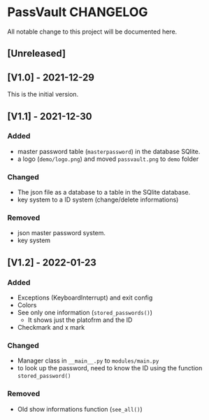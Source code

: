 # PassVault CHANGELOG

All notable change to this project will be documented here.

## [Unreleased]

## [V1.0] - 2021-12-29
This is the initial version.

## [V1.1] - 2021-12-30
### Added
- master password table (`masterpassword`) in the database SQlite.
- a logo (`demo/logo.png`) and moved `passvault.png` to `demo` folder 

### Changed
- The json file as a database to a table in the SQlite database.
- key system to a ID system (change/delete informations)

### Removed
- json master password system.
- key system

## [V1.2] - 2022-01-23
### Added
- Exceptions (KeyboardInterrupt) and exit config
- Colors
- See only one information (`stored_passwords()`)
    - It shows just the platofrm and the ID
- Checkmark and x mark

### Changed
- Manager class in `__main__.py` to `modules/main.py`
- to look up the password, need to know the ID using the function `stored_password()`

### Removed
- Old show informations function (`see_all()`)
